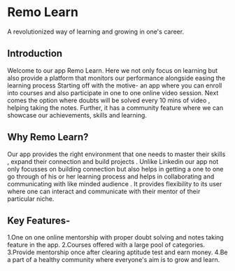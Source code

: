 # Remo Learn 
A revolutionized way of learning and growing in one's career.

## Introduction
Welcome to our app Remo Learn. Here we not only focus on learning but also provide a platform that monitors our performance alongside easing the learning process
Starting off with the motive- an app where you can enroll into courses and also participate in one to one online video session. 
Next comes the option where doubts will be solved every 10 mins of video , helping taking the notes. 
Further, it has a community feature where we can showcase  our achievements, skills and learning.

## Why Remo Learn?
Our app provides the right environment that one needs to master their skills , expand their connection and build projects . Unlike Linkedin our app not only focusses on building connection but also helps in getting a one to one go through of his or her learning process and helps in collaborating and communicating with like minded audience .
It provides flexibility to its user where one can interact and communicate with their mentor of their particular niche.

## Key Features-
1.One on one online mentorship with proper doubt solving and notes taking feature in the app.
2.Courses offered with a large pool of categories.
3.Provide mentorship once after clearing aptitude test and earn money.
4.Be a part of a healthy community where everyone's aim is to grow and learn.
